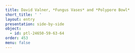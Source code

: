 ```yaml
---
title: David Valner, *Fungus Vases* and *Polypore Bowl*
short_title: ' '
layout: entry
presentation: side-by-side
object:
  - id: ptl-24650-59-63-64
order: 453
menu: false
---
```

